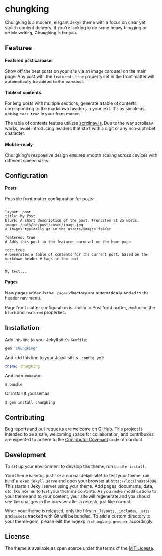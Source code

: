 # chungking

Chungking is a modern, elegant Jekyll theme with a focus on clear yet stylish content delivery. If you're looking to do some heavy blogging or article writing, Chungking is for you.

## Features

#### Featured post carousel

Show off the best posts on your site via an image carousel on the main page. Any post with the `featured: true` property set in the front matter will automatically be added to the carousel.

#### Table of contents

For long posts with multiple sections, generate a table of contents corresponding to the markdown headers in your text. It's as simple as setting `toc: true` in your front matter.

The table of contents feature utilizes [scrollnav.js](http://scrollnav.com/). Due to the way scrollnav works, avoid introducing headers that start with a digit or any non-alphabet character.

#### Mobile-ready

Chungking's responsive design ensures smooth scaling across devices with different screen sizes.

## Configuration

#### Posts

Possible front matter configuration for posts:

```
---
layout: post
title: My Post
blurb: A short description of the post. Truncates at 25 words.
image: /path/to/post/cover/image.jpg
# images typically go in the assets/images folder

featured: true
# Adds this post to the featured carousel on the home page

toc: true
# Generates a table of contents for the current post, based on the markdown header # tags in the text
---

My text...
```

#### Pages

New pages added in the `_pages` directory are automatically added to the header nav menu.

Page front matter configuration is similar to Post front matter, excluding the `blurb` and `featured` properties.

## Installation

Add this line to your Jekyll site's `Gemfile`:

```ruby
gem "chungking"
```

And add this line to your Jekyll site's `_config.yml`:

```yaml
theme: chungking
```

And then execute:

    $ bundle

Or install it yourself as:

    $ gem install chungking

## Contributing

Bug reports and pull requests are welcome on [GitHub](https://github.com/mmdlow/chungking). This project is intended to be a safe, welcoming space for collaboration, and contributors are expected to adhere to the [Contributor Covenant](http://contributor-covenant.org) code of conduct.

## Development

To set up your environment to develop this theme, run `bundle install`.

Your theme is setup just like a normal Jekyll site! To test your theme, run `bundle exec jekyll serve` and open your browser at `http://localhost:4000`. This starts a Jekyll server using your theme. Add pages, documents, data, etc. like normal to test your theme's contents. As you make modifications to your theme and to your content, your site will regenerate and you should see the changes in the browser after a refresh, just like normal.

When your theme is released, only the files in `_layouts`, `_includes`, `_sass` and `assets` tracked with Git will be bundled.
To add a custom directory to your theme-gem, please edit the regexp in `chungking.gemspec` accordingly.

## License

The theme is available as open source under the terms of the [MIT License](https://opensource.org/licenses/MIT).
